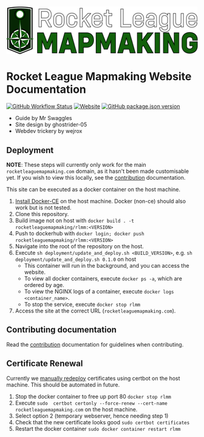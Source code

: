 <!-- markdownlint-disable-next-line MD041 -->
![Rocket League map making](./docs/.vuepress/public/icons/logo_rlmm_fulltext_new.png)

# Rocket League Mapmaking Website Documentation

[![GitHub Workflow Status](https://img.shields.io/github/workflow/status/rocketleaguemapmaking/rl-docs/Build)][github-actions]
[![Website](https://img.shields.io/website?down_message=offline&up_message=online&url=https%3A%2F%2Frocketleaguemapmaking.com%2F)][domain]
[![GitHub package.json version](https://img.shields.io/github/package-json/v/rocketleaguemapmaking/rl-docs)][package.json]

- Guide by Mr Swaggles
- Site design by ghostrider-05
- Webdev trickery by wejrox

## Deployment

**NOTE**: These steps will currently only work for the main `rocketleaguemapmaking.com` domain, as it hasn't been made
customisable yet. If you wish to view this locally, see the [contribution][contributing] documentation.

This site can be executed as a docker container on the host machine.

1. [Install Docker-CE](https://docs.docker.com/engine/install/) on the host machine. Docker (non-ce) should also work but is not tested.
2. Clone this repository.
3. Build image not on host with `docker build . -t rocketleaguemapmaking/rlmm:<VERSION>`
4. Push to dockerhub with `docker login; docker push rocketleaguemapmaking/rlmm:<VERSION>`
5. Navigate into the root of the repository on the host.
6. Execute `sh deployment/update_and_deploy.sh <BUILD_VERSION>`, e.g. `sh deployment/update_and_deploy.sh 0.1.0` on host
    - This container will run in the background, and you can access the website.
    - To view all docker containers, execute `docker ps -a`, which are ordered by age.
    - To view the NGINX logs of a container, execute `docker logs <container_name>`.
    - To stop the service, execute `docker stop rlmm`
7. Access the site at the correct URL (`rocketleaguemapmaking.com`).

## Contributing documentation

Read the [contribution][contributing] documentation for guidelines when contributing.

## Certificate Renewal

Currently we [manually redeploy](https://certbot.eff.org/docs/using.html#renewing-certificates) certificates using certbot on the host machine. This should be automated in future.  

1. Stop the docker container to free up port 80 `docker stop rlmm`
2. Execute `sudo  certbot certonly --force-renew --cert-name rocketleaguemapmaking.com` on the host machine.
3. Select option 2 (temporary webserver, hence needing step 1)
4. Check that the new certificate looks good `sudo certbot certificates`
5. Restart the docker container `sudo docker container restart rlmm`

[contributing]: ./CONTRIBUTING.md
[package.json]: https://github.com/RocketLeagueMapmaking/RL-docs/blob/master/package.json
[github-actions]: https://github.com/RocketLeagueMapmaking/RL-docs/actions
[domain]: https://rocketleaguemapmaking.com
